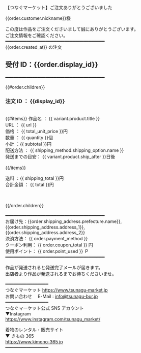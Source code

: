 【つなぐマーケット】ご注文ありがとうございました

{{order.customer.nickname}}様 <br/>

この度は作品をご注文くださいまして誠にありがとうございます。<br/>
ご注文情報をご確認ください。<br/>
━━━━━━━━━━━━━━━━━━━━━━━━━━━━━━━━━━━━━ <br/>
{{order.created_at}} の注文 <br/>

## 受付 ID：{{order.display_id}} <br/>

━━━━━━━━━━━━━━━━━━━━━━━━━━━━━━━━━━━━━ <br/>

{{#order.children}}

### 注文 ID ： {{display_id}} <br/>

<br/>
{{#items}}
作品名 ： {{ variant.product.title }} <br/>
URL ： {{ url }} <br/>
価格 ： {{ total_unit_price }}円 <br/>
数量 ： {{ quantity }}個 <br/>
小計 ：{{ subtotal }}円 <br/>
配送方法 ： {{ shipping_method.shipping_option.name }} <br/>
発送までの目安： {{ variant.product.ship_after }}日後
<br/>

<br/>
{{/items}}

送料 ：{{ shipping_total }}円 <br/>
合計金額 ： {{ total }}円 <br/>

<br/>
<br/>
{{/order.children}}

━━━━━━━━━━━━━━━━━━━━━━━━━━━━━━━━━━━━━ <br/>
お届け先：{{order.shipping_address.prefecture.name}}, {{order.shipping_address.address_1}}, {{order.shipping_address.address_2}}<br/>
決済方法： {{ order.payment_method }} <br/>
クーポン利用： {{ order.coupon_total }} 円 <br/>
使用ポイント： {{ order.point_used }} Ｐ <br/>
━━━━━━━━━━━━━━━━━━━━━━━━━━━━━━━━━━━━━ <br/>

作品が発送されると発送完了メールが届きます。<br/>
出店者より作品が発送されるまでお待ちくださいませ。

━━━━━━━━━━━━━━━━ <br/>
つなぐマーケット
https://www.tsunagu-market.jp <br/>
お問い合わせ　 E-Mail : info@tsunagu-bur.jp <br/>
━━━━━━━━━━━━━━━━ <br/>
つなぐマーケット公式 SNS アカウント <br/>
▼Instagram <br/>
https://www.instagram.com/tsunagu_market/<br />

着物のレンタル・販売サイト <br/>
▼ きもの 365 <br/>
https://www.kimono-365.jp<br/>
━━━━━━━━━━━━━━━━

